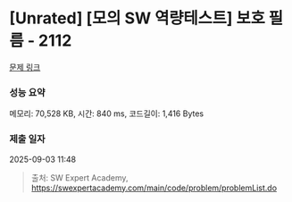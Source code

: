 # [Unrated] [모의 SW 역량테스트] 보호 필름 - 2112 

[문제 링크](https://swexpertacademy.com/main/code/problem/problemDetail.do?contestProbId=AV5V1SYKAaUDFAWu) 

### 성능 요약

메모리: 70,528 KB, 시간: 840 ms, 코드길이: 1,416 Bytes

### 제출 일자

2025-09-03 11:48



> 출처: SW Expert Academy, https://swexpertacademy.com/main/code/problem/problemList.do